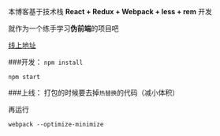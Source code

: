 本博客基于技术栈 **React + Redux + Webpack + less + rem** 开发

就作为一个练手学习**伪前端**的项目吧

[线上地址][1]

###开发：
`npm install`

`npm start`
  
###上线：
打包的时候要去掉`热替换`的代码（减小体积）

再运行

 `webpack --optimize-minimize`
 
[1]: http://fwon.cn/app/